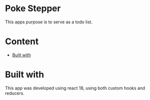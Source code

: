 # Poke Stepper

This apps purpose is to serve as a todo list.

# Content

- [Built with](#built-with)

# Built with

This app was developed using react 18, using both custom hooks and reducers.
